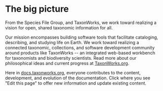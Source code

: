 # The big picture 

From the Species File Group, and TaxonWorks, we work toward realizing a vision for open, shared taxonomic information for all.

Our mission encompasses building software tools that facilitate cataloging, describing, and studying life on Earth. We work toward realizing a connected taxonomic, collections, and software development community around products like TaxonWorks -- an integrated web-based workbench for taxonomists and biodiversity scientists. Read more about our philosophical ideas and current progress at [TaxonWorks.org](https://taxonworks.org/).

Here in [docs.taxonworks.org](https://docs.taxonworks.org), everyone contributes to the content, development, and evolution of the documentation. Click where you see "Edit this page" to offer new information and update existing content.



